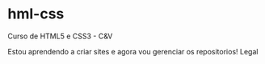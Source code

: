 # hml-css
 Curso de HTML5 e CSS3 - C&V

Estou aprendendo a criar sites e agora vou gerenciar os repositorios!
Legal
